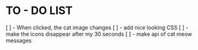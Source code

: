 # TO - DO LIST
[ ] - When clicked, the cat image changes
[ ] - add nice looking CSS
[ ] - make the icons disappear after my 30 seconds
[ ] - make api of cat meow messages
